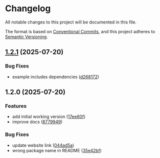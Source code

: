 # Changelog

All notable changes to this project will be documented in this file.

The format is based on [Conventional Commits](https://www.conventionalcommits.org/en/v1.0.0/),
and this project adheres to [Semantic Versioning](https://semver.org/spec/v2.0.0.html).

## [1.2.1](https://github.com/amabeth/repeating-wheel-picker/compare/v1.2.0...v1.2.1) (2025-07-20)

### Bug Fixes

* example includes dependencies ([d268172](https://github.com/amabeth/repeating-wheel-picker/commit/d268172b650fbd3b75438ddab090ad55c845f28b))

## 1.2.0 (2025-07-20)

### Features

* add initial working version ([17ee60f](https://github.com/amabeth/repeating-wheel-picker/commit/17ee60fb66d2b89d70628538a744d1b8a6cf701c))
* improve docs ([8779949](https://github.com/amabeth/repeating-wheel-picker/commit/8779949d81caa2ce06cd5b222bb1ab3042a27565))

### Bug Fixes

* update website link ([044ad5a](https://github.com/amabeth/repeating-wheel-picker/commit/044ad5afee2880cba1fb2876c42268b5d2d1432e))
* wrong package name in README ([35e42bf](https://github.com/amabeth/repeating-wheel-picker/commit/35e42bfa92eb411911123a2e7adc7cef59b64ea7))
